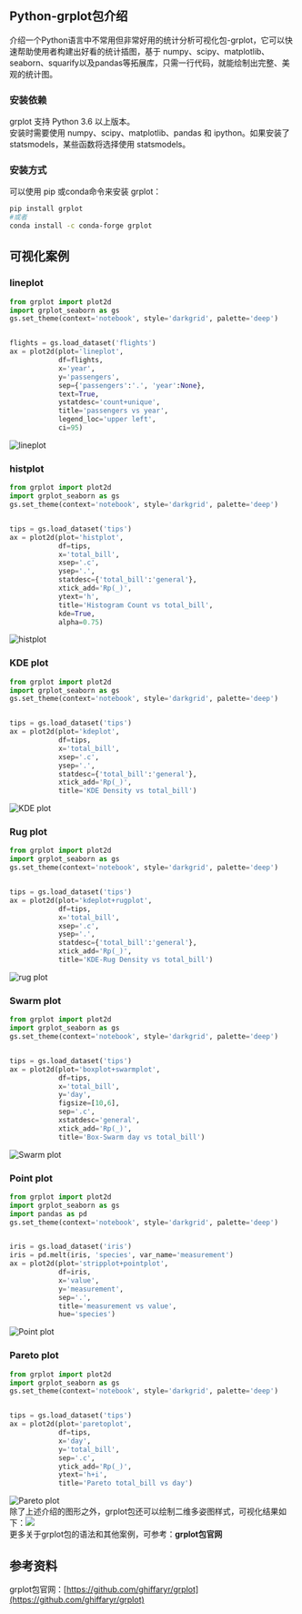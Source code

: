 <a name="B9r1M"></a>
## Python-grplot包介绍
介绍一个Python语言中不常用但非常好用的统计分析可视化包-grplot，它可以快速帮助使用者构建出好看的统计插图，基于 numpy、scipy、matplotlib、seaborn、squarify以及pandas等拓展库，只需一行代码，就能绘制出完整、美观的统计图。
<a name="WQhPk"></a>
### 安装依赖
grplot 支持 Python 3.6 以上版本。<br />安装时需要使用 numpy、scipy、matplotlib、pandas 和 ipython。如果安装了 statsmodels，某些函数将选择使用 statsmodels。
<a name="x2fbw"></a>
### 安装方式
可以使用 pip 或conda命令来安装 grplot：
```bash
pip install grplot
#或者
conda install -c conda-forge grplot
```
<a name="wpneg"></a>
## 可视化案例
<a name="pU1e5"></a>
### lineplot
```python
from grplot import plot2d
import grplot_seaborn as gs
gs.set_theme(context='notebook', style='darkgrid', palette='deep')


flights = gs.load_dataset('flights')
ax = plot2d(plot='lineplot',
            df=flights,
            x='year',
            y='passengers',
            sep={'passengers':'.', 'year':None},
            text=True,
            ystatdesc='count+unique',
            title='passengers vs year',
            legend_loc='upper left',
            ci=95)
```
![lineplot](./img/1697032263168-b3f98abc-60b9-4650-9686-27e6e45e895a.png "lineplot")
<a name="xI3VM"></a>
### histplot
```python
from grplot import plot2d
import grplot_seaborn as gs
gs.set_theme(context='notebook', style='darkgrid', palette='deep')


tips = gs.load_dataset('tips')
ax = plot2d(plot='histplot',
            df=tips,
            x='total_bill',
            xsep='.c',
            ysep='.',
            statdesc={'total_bill':'general'},
            xtick_add='Rp(_)',
            ytext='h',
            title='Histogram Count vs total_bill',
            kde=True,
            alpha=0.75)
```
![histplot](./img/1697032263293-541bee7e-057c-443f-b10c-645df2425b63.png "histplot")
<a name="ryCh5"></a>
### KDE plot
```python
from grplot import plot2d
import grplot_seaborn as gs
gs.set_theme(context='notebook', style='darkgrid', palette='deep')


tips = gs.load_dataset('tips')
ax = plot2d(plot='kdeplot',
            df=tips,
            x='total_bill',
            xsep='.c',
            ysep='.',
            statdesc={'total_bill':'general'},
            xtick_add='Rp(_)',
            title='KDE Density vs total_bill')
```
![KDE plot](./img/1697032263207-7c369e09-a329-442c-99a5-34092daf51fc.png "KDE plot")
<a name="M8yJc"></a>
### Rug plot
```python
from grplot import plot2d
import grplot_seaborn as gs
gs.set_theme(context='notebook', style='darkgrid', palette='deep')


tips = gs.load_dataset('tips')
ax = plot2d(plot='kdeplot+rugplot',
            df=tips,
            x='total_bill',
            xsep='.c',
            ysep='.',
            statdesc={'total_bill':'general'},
            xtick_add='Rp(_)',
            title='KDE-Rug Density vs total_bill')
```
![rug plot](./img/1697032263125-36f0ead2-1ec3-4fc3-b278-867ee3e8ac01.png "rug plot")
<a name="qd5Gm"></a>
### Swarm plot
```python
from grplot import plot2d
import grplot_seaborn as gs
gs.set_theme(context='notebook', style='darkgrid', palette='deep')


tips = gs.load_dataset('tips')
ax = plot2d(plot='boxplot+swarmplot',
            df=tips,
            x='total_bill',
            y='day',
            figsize=[10,6],
            sep='.c',
            xstatdesc='general',
            xtick_add='Rp(_)',
            title='Box-Swarm day vs total_bill')
```
![Swarm plot](./img/1697032263150-6ddb3319-4c69-45f4-b96d-e43051ce64bb.png "Swarm plot")
<a name="zVa0q"></a>
### Point plot
```python
from grplot import plot2d
import grplot_seaborn as gs
import pandas as pd
gs.set_theme(context='notebook', style='darkgrid', palette='deep')


iris = gs.load_dataset('iris')
iris = pd.melt(iris, 'species', var_name='measurement')
ax = plot2d(plot='stripplot+pointplot',
            df=iris,
            x='value',
            y='measurement',
            sep='.',
            title='measurement vs value',
            hue='species')
```
![Point plot](./img/1697032263594-7134e8e2-5a46-490a-baab-ff3dd0bc3f81.png "Point plot")
<a name="bCz8k"></a>
### Pareto plot
```python
from grplot import plot2d
import grplot_seaborn as gs
gs.set_theme(context='notebook', style='darkgrid', palette='deep')


tips = gs.load_dataset('tips')
ax = plot2d(plot='paretoplot',
            df=tips,
            x='day',
            y='total_bill',
            sep='.c',
            ytick_add='Rp(_)',
            ytext='h+i',
            title='Pareto total_bill vs day')
```
![Pareto plot](./img/1697032263608-f7cc8942-a319-4e21-929a-f6afe13499ec.png "Pareto plot")<br />除了上述介绍的图形之外，grplot包还可以绘制二维多姿图样式，可视化结果如下：![](./img/1697032263779-e5fedfcc-6c7d-4525-b68f-faeaa7c5f35e.png)<br />更多关于grplot包的语法和其他案例，可参考：**grplot包官网**
<a name="MTYQB"></a>
## 参考资料
grplot包官网：[https://github.com/ghiffaryr/grplot](https://github.com/ghiffaryr/grplot)
